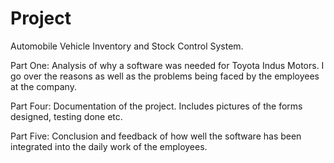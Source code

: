 # Project
Automobile Vehicle Inventory and Stock Control System.

Part One: Analysis of why a software was needed for Toyota Indus Motors. I go over the reasons as well as the problems being
faced by the employees at the company.

Part Four: Documentation of the project. Includes pictures of the forms designed, testing done etc.

Part Five: Conclusion and feedback of how well the software has been integrated into the daily work of the employees.
